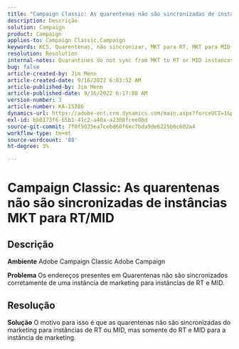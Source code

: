 ```yaml
---
title: "Campaign Classic: As quarentenas não são sincronizadas de instâncias MKT para instâncias RT/MID"
description: Descrição
solution: Campaign
product: Campaign
applies-to: Campaign Classic,Campaign
keywords: KCS, Quarentenas, não sincronizar, MKT para RT, MKT para MID, instâncias
resolution: Resolution
internal-notes: Quarantines do not sync from MKT to RT or MID instances
bug: false
article-created-by: Jim Menn
article-created-date: 9/16/2022 6:03:52 AM
article-published-by: Jim Menn
article-published-date: 9/16/2022 6:17:08 AM
version-number: 3
article-number: KA-15286
dynamics-url: https://adobe-ent.crm.dynamics.com/main.aspx?forceUCI=1&pagetype=entityrecord&etn=knowledgearticle&id=64033d55-8535-ed11-9db1-0022480866ad
exl-id: bb0173f6-65b1-41c2-a40a-a2308fcee0bd
source-git-commit: 7f0f5035ea7cebd60f6ec7bda9de6225b6c602a4
workflow-type: tm+mt
source-wordcount: '88'
ht-degree: 3%

---
```


# Campaign Classic: As quarentenas não são sincronizadas de instâncias MKT para RT/MID

## Descrição


<b>Ambiente</b>
Adobe Campaign Classic Adobe Campaign

<b>Problema</b>
Os endereços presentes em Quarentenas não são sincronizados corretamente de uma instância de marketing para instâncias de RT e MID.


## Resolução


<b>Solução</b>
O motivo para isso é que as quarentenas não são sincronizadas do marketing para instâncias de RT ou MID, mas somente do RT e MID para a instância de marketing.
